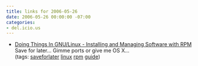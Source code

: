 ```yaml
---
title: links for 2006-05-26
date: 2006-05-26 00:00:00 -07:00
categories:
- del.icio.us
---
```


<ul class="delicious">
	<li>
		<div class="delicious-link"><a href="http://users.netwit.net.au/~pursang/rpm.html">Doing Things In GNU/Linux - Installing and Managing Software with RPM</a></div>
		<div class="delicious-extended">Save for later... Gimme ports or give me OS X...</div>
		<div class="delicious-tags">(tags: <a href="http://del.icio.us/torrez/saveforlater">saveforlater</a> <a href="http://del.icio.us/torrez/linux">linux</a> <a href="http://del.icio.us/torrez/rpm">rpm</a> <a href="http://del.icio.us/torrez/guide">guide</a>)</div>
	</li>
</ul>
